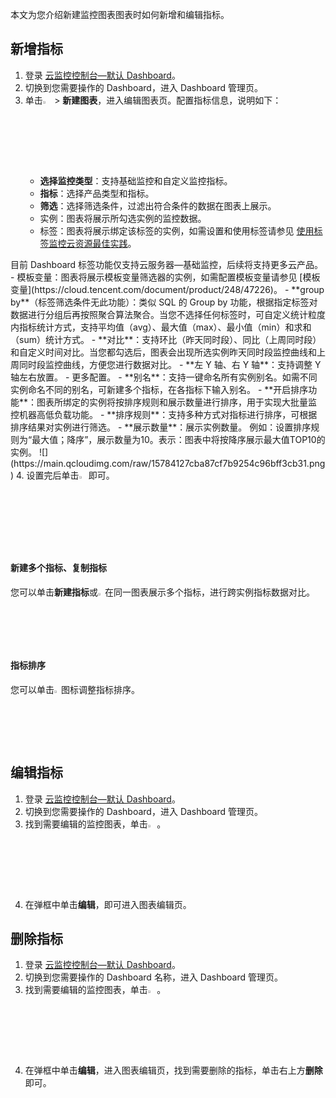 本文为您介绍新建监控图表图表时如何新增和编辑指标。

## 新增指标

1. 登录 [云监控控制台—默认 Dashboard](https://console.cloud.tencent.com/monitor/dashboard2/default)。
2. 切换到您需要操作的 Dashboard，进入 Dashboard 管理页。
3. 单击<img src="https://main.qcloudimg.com/raw/827988040ba03fd73a5a95cc942eb5cd.png"  style="margin:0;" width="3%"> > **新建图表**，进入编辑图表页。配置指标信息，说明如下：
   - **选择监控类型**：支持基础监控和自定义监控指标。
   - **指标**：选择产品类型和指标。
   - **筛选**：选择筛选条件，过滤出符合条件的数据在图表上展示。
    - 实例：图表将展示所勾选实例的监控数据。
    - 标签：图表将展示绑定该标签的实例，如需设置和使用标签请参见 [使用标签监控云资源最佳实践](https://cloud.tencent.com/document/product/248/51329)。
<dx-alert infotype="explain" title="">
目前 Dashboard 标签功能仅支持云服务器—基础监控，后续将支持更多云产品。
</dx-alert>
    - 模板变量：图表将展示模板变量筛选器的实例，如需配置模板变量请参见 [模板变量](https://cloud.tencent.com/document/product/248/47226)。
   - **group by**（标签筛选条件无此功能）：类似 SQL 的 Group by 功能，根据指定标签对数据进行分组后再按照聚合算法聚合。当您不选择任何标签时，可自定义统计粒度内指标统计方式，支持平均值（avg）、最大值（max）、最小值（min）和求和（sum）统计方式。
   - **对比**：支持环比（昨天同时段）、同比（上周同时段）和自定义时间对比。当您都勾选后，图表会出现所选实例昨天同时段监控曲线和上周同时段监控曲线，方便您进行数据对比。
   - **左 Y 轴、右 Y 轴**：支持调整 Y 轴左右放置。
 - 更多配置。
    - **别名**：支持一键命名所有实例别名。如需不同实例命名不同的别名，可新建多个指标，在各指标下输入别名。
    - **开启排序功能**：图表所绑定的实例将按排序规则和展示数量进行排序，用于实现大批量监控机器高低负载功能。
    - **排序规则**：支持多种方式对指标进行排序，可根据排序结果对实例进行筛选。
    - **展示数量**：展示实例数量。
     例如：设置排序规则为“最大值；降序”，展示数量为10。表示：图表中将按降序展示最大值TOP10的实例。
	![](https://main.qcloudimg.com/raw/15784127cba87cf7b9254c96bff3cb31.png)
4. 设置完后单击<img src="https://main.qcloudimg.com/raw/2cf48d6910973ec3dc7074e05bac24db.png"  style="margin:0;" width="3%">即可。



#### 新建多个指标、复制指标

您可以单击**新建指标**或<img src="https://main.qcloudimg.com/raw/4498d80ac2e41bb3eda920ce0a672f0c.png"  style="margin:0;" width="2.2%">在同一图表展示多个指标，进行跨实例指标数据对比。

#### 指标排序

您可以单击<img src="https://main.qcloudimg.com/raw/6816e91e4d62686ec5ae31be691e703e.png"  style="margin:0;" width="2.2%">图标调整指标排序。


## 编辑指标

1. 登录 [云监控控制台—默认 Dashboard](https://console.cloud.tencent.com/monitor/dashboard2/default)。
2. 切换到您需要操作的 Dashboard，进入 Dashboard 管理页。
3. 找到需要编辑的监控图表，单击<img src="https://main.qcloudimg.com/raw/50761560b9ec9266d0fca647018f45d7.png"  style="margin:0;" width="3%">。
4. 在弹框中单击**编辑**，即可进入图表编辑页。



## 删除指标

1. 登录 [云监控控制台—默认 Dashboard](https://console.cloud.tencent.com/monitor/dashboard2/default)。
2. 切换到您需要操作的 Dashboard 名称，进入 Dashboard 管理页。
3. 找到需要编辑的监控图表，单击<img src="https://main.qcloudimg.com/raw/50761560b9ec9266d0fca647018f45d7.png"  style="margin:0;" width="3%">。
4. 在弹框中单击**编辑**，进入图表编辑页，找到需要删除的指标，单击右上方**删除**即可。

